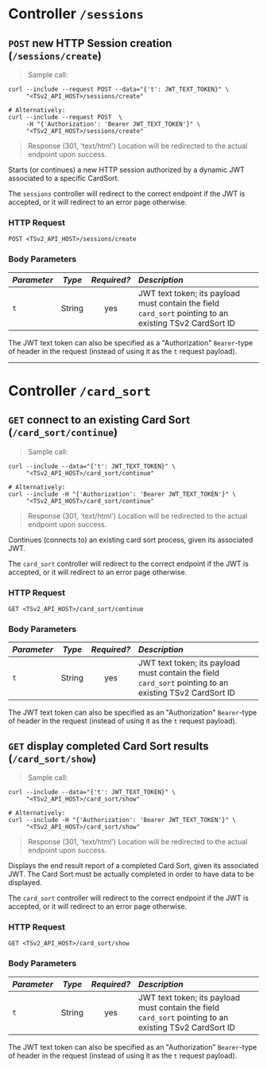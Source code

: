 # Controller **`/sessions`**

## **`POST`** new HTTP Session creation (`/sessions/create`)

> Sample call:

```shell
curl --include --request POST --data="{'t': JWT_TEXT_TOKEN}" \
     "<TSv2_API_HOST>/sessions/create"

# Alternatively:
curl --include --request POST  \
     -H "{'Authorization': 'Bearer JWT_TEXT_TOKEN'}" \
     "<TSv2_API_HOST>/sessions/create"
```

> Response (301, 'text/html')
> Location will be redirected to the actual endpoint upon success.


Starts (or continues) a new HTTP session authorized by a dynamic JWT associated to a specific CardSort.

The `sessions` controller will redirect to the correct endpoint if the JWT is accepted, or it will redirect to an error page otherwise.


### HTTP Request

`POST <TSv2_API_HOST>/sessions/create`


### Body Parameters

| _Parameter_ | _Type_ | _Required?_ | _Description_ |
| :--- | :---: | :---: | :--- |
| `t` | String | yes | JWT text token; its payload must contain the field `card_sort` pointing to an existing TSv2 CardSort ID |

The JWT text token can also be specified as a "Authorization" `Bearer`-type of header in the request (instead of using it as the `t` request payload).


---

# Controller **`/card_sort`**

## **`GET`** connect to an existing Card Sort (`/card_sort/continue`)

> Sample call:

```shell
curl --include --data="{'t': JWT_TEXT_TOKEN}" \
     "<TSv2_API_HOST>/card_sort/continue"

# Alternatively:
curl --include -H "{'Authorization': 'Bearer JWT_TEXT_TOKEN'}" \
     "<TSv2_API_HOST>/card_sort/continue"
```

> Response (301, 'text/html')
> Location will be redirected to the actual endpoint upon success.


Continues (connects to) an existing card sort process, given its associated JWT.

The `card_sort` controller will redirect to the correct endpoint if the JWT is accepted, or it will redirect to an error page otherwise.


### HTTP Request

`GET <TSv2_API_HOST>/card_sort/continue`


### Body Parameters

| _Parameter_ | _Type_ | _Required?_ | _Description_ |
| :--- | :---: | :---: | :--- |
| `t` | String | yes | JWT text token; its payload must contain the field `card_sort` pointing to an existing TSv2 CardSort ID |

<aside class="notice">
The JWT text token can also be specified as an "Authorization" <code>Bearer</code>-type of header in the request (instead of using it as the <code>t</code> request payload).
</aside>



## **`GET`** display completed Card Sort results (`/card_sort/show`)

> Sample call:

```shell
curl --include --data="{'t': JWT_TEXT_TOKEN}" \
     "<TSv2_API_HOST>/card_sort/show"

# Alternatively:
curl --include -H "{'Authorization': 'Bearer JWT_TEXT_TOKEN'}" \
     "<TSv2_API_HOST>/card_sort/show"
```

> Response (301, 'text/html')
> Location will be redirected to the actual endpoint upon success.


Displays the end result report of a completed Card Sort, given its associated JWT.
The Card Sort must be actually completed in order to have data to be displayed.

The `card_sort` controller will redirect to the correct endpoint if the JWT is accepted, or it will redirect to an error page otherwise.


### HTTP Request

`GET <TSv2_API_HOST>/card_sort/show`


### Body Parameters

| _Parameter_ | _Type_ | _Required?_ | _Description_ |
| :--- | :---: | :---: | :--- |
| `t` | String | yes | JWT text token; its payload must contain the field `card_sort` pointing to an existing TSv2 CardSort ID |

<aside class="notice">
The JWT text token can also be specified as an "Authorization" <code>Bearer</code>-type of header in the request (instead of using it as the <code>t</code> request payload).
</aside>
